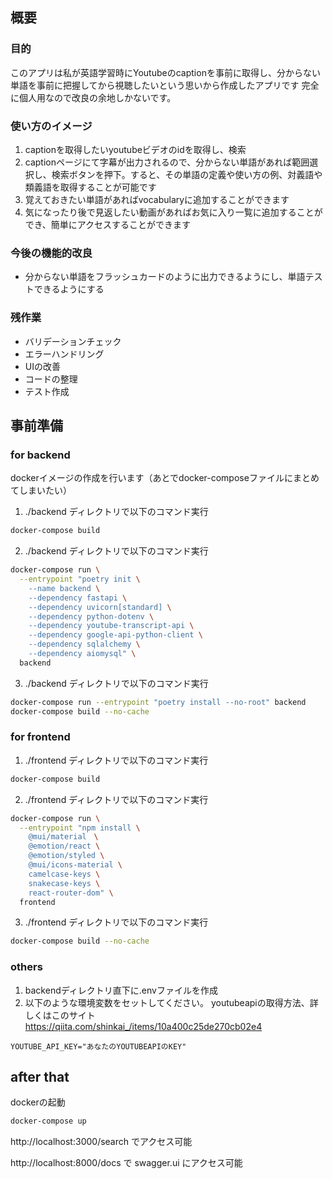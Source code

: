 ## 概要
### 目的
このアプリは私が英語学習時にYoutubeのcaptionを事前に取得し、分からない単語を事前に把握してから視聴したいという思いから作成したアプリです
完全に個人用なので改良の余地しかないです。

### 使い方のイメージ
1. captionを取得したいyoutubeビデオのidを取得し、検索
2. captionページにて字幕が出力されるので、分からない単語があれば範囲選択し、検索ボタンを押下。すると、その単語の定義や使い方の例、対義語や類義語を取得することが可能です
3. 覚えておきたい単語があればvocabularyに追加することができます
4. 気になったり後で見返したい動画があればお気に入り一覧に追加することができ、簡単にアクセスすることができます

### 今後の機能的改良
- 分からない単語をフラッシュカードのように出力できるようにし、単語テストできるようにする

### 残作業
- バリデーションチェック
- エラーハンドリング
- UIの改善
- コードの整理
- テスト作成

## 事前準備
### for backend
dockerイメージの作成を行います（あとでdocker-composeファイルにまとめてしまいたい）
1. ./backend ディレクトリで以下のコマンド実行
```bash
docker-compose build
```
2. ./backend ディレクトリで以下のコマンド実行
```bash
docker-compose run \
  --entrypoint "poetry init \
    --name backend \
    --dependency fastapi \
    --dependency uvicorn[standard] \
    --dependency python-dotenv \
    --dependency youtube-transcript-api \
    --dependency google-api-python-client \
    --dependency sqlalchemy \
    --dependency aiomysql" \
  backend
```
3. ./backend ディレクトリで以下のコマンド実行
```bash
docker-compose run --entrypoint "poetry install --no-root" backend
docker-compose build --no-cache
```

### for frontend
1. ./frontend ディレクトリで以下のコマンド実行
```bash
docker-compose build
```
2. ./frontend ディレクトリで以下のコマンド実行
```bash
docker-compose run \
  --entrypoint "npm install \
    @mui/material　\
    @emotion/react \
    @emotion/styled \
    @mui/icons-material \
    camelcase-keys \
    snakecase-keys \
    react-router-dom" \
  frontend
```
3. ./frontend ディレクトリで以下のコマンド実行
```bash
docker-compose build --no-cache
```

### others
1. backendディレクトリ直下に.envファイルを作成
2. 以下のような環境変数をセットしてください。
youtubeapiの取得方法、詳しくはこのサイト
https://qiita.com/shinkai_/items/10a400c25de270cb02e4
```
YOUTUBE_API_KEY="あなたのYOUTUBEAPIのKEY" 
```
## after that
dockerの起動
```bash
docker-compose up
```

http://localhost:3000/search でアクセス可能

http://localhost:8000/docs で swagger.ui にアクセス可能
